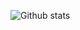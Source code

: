 ![Github stats](https://github-readme-stats.vercel.app/api?username=mdmudassir7&theme=highcontrast&show_icons=true&count_private=true)